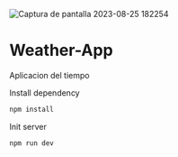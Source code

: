 ![Captura de pantalla 2023-08-25 182254](https://github.com/michelcub/Weather-App/assets/49735520/3ad15575-c81b-4638-947e-0a0f64f5f0a6)


# Weather-App
Aplicacion del tiempo

Install dependency
```bash
npm install
```

Init server
```bash
npm run dev
```
